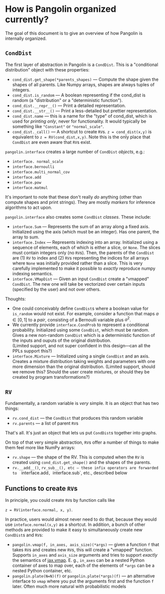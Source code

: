# How is Pangolin organized currently?

The goal of this document is to give an overview of how Pangolin is internally 
organized.

## `CondDist`

The first layer of abstraction in Pangolin is a `CondDist`. This is a "conditional 
distribution" object with these properties:

* `cond_dist.get_shape(*parents_shapes)` — Compute the shape given the shapes of all 
  parents. Like Numpy arrays, shapes are always tuples of integers.
* `cond_dist.is_random` — A boolean representing if the cond_dist is random (a 
  "distribution" or a "deterministic function").
* `cond_dist.__repr__()` — Print a detailed representation.
* `cond_dist.__str__()` — Print a less-detailed but prettier representation.
* `cond_dist.name` — this is a name for the "type" of cond_dist, which is used for 
  *printing only*, never for functionality. It would typically be something like 
  `"Constant"` or `"normal_scale"`.
* `cond_dist._call()` — A shortcut to create `RV`s. `z = cond_dist(x,y)` is equivalent 
  to `z = RV(cond_dist,x,y)`. Note this is the only place that `CondDist` are even 
  aware that `RV`s exist.

`pangolin.interface` creates a large number of `CondDist` *objects*, e.g.:
* `interface. normal_scale`
* `interface.bernoulli`
* `interface.multi_normal_cov`
* `interface.add`
* `interface.pow`
* `interface.matmul`

It's important to note that these don't really *do* anything (other than compute shapes 
and print strings). They are mostly *markers* for inference algorithms to act upon.

`pangolin.interface` also creates some `CondDist` *classes*. These include:
* `interface.Sum` — Represents the sum of an array along a fixed axis. Initialized 
  using the axis (which must be an integer). Has one parent, the array to sum.
* `interface.Index` — Represents indexing into an array. Initialized using a 
  sequence of elements, each of which is either a slice, or `None`. The slices must 
  contain integers only (no `RV`s). Then, the parents of the `CondDist` are (1) 
  `RV` to index and (2) `RV`s representing the indices for all arrays where `None` 
  was initially provided rather than a slice. This is very carefully implemented to 
  make it possible to *exactly* reproduce numpy indexing semantics.
* `interface.VMapDist` — Given an input `CondDist` create a "vmapped" `CondDist`. 
  The new one will take be vectorized over certain inputs (specified by the user) 
  and not over others.
  
Thoughts:
* One could conceivably define `CondDist`s where a boolean value for `is_random` 
  would not exist. For example, consider a function that maps $a \in [0,1]$ to a 
  *pair*, consisting of a Bernoulli variable plus $a^2$.
* We currently provide `interface.CondProb` to represent a conditional probability. 
  Initialized using some `CondDist`, which must be random. Gives a new non-random `CondDist` which is 
  a deterministic function of the inputs and ouputs of the original distribution.  
  (Limited support, and not super confident in this design—can all the PPLs support 
  this?)
* `interface.Mixture` — Initialized using a single `CondDist` and an axis. Creates a 
  mixture distribution taking weights and parameters with one more dimension than 
  the original distribution. (Limited support, should we remove this? Should the 
  user create mixtures, or should they be created by program transformations?)

## `RV`

Fundamentally, a random variable is *very* simple. It is an object that has two things:

* `rv.cond_dist` — the `CondDist` that produces this random variable
* `rv.parents` — a list of parent `RV`s

That's all. It's just an object that lets us put `CondDist`s together into graphs.

On top of that very simple abstraction, `RV`s offer a number of things to make them 
feel more like NumPy arrays:

* `rv.shape` — the shape of the RV. This is computed when the `RV` is created using 
  `cond_dist.get_shape()` and the shapes of the parents.
* `rv.__add__()`, `rv_sub__(), etc — these infix operators are forwarded to 
  `interface.add`, `interface.sub`, etc., described below

## Functions to create `RV`s

In principle, you could create `RV`s by function calls like

`z = RV(interface.normal, x, y)`.

In practice, users would almost never need to do that, because they would use 
`inteface.normal(x,y)` as a shortcut. In addition, a bunch of other methods are 
provided to make it easy to simultaneously create new `CondDist`s and `RV`s:

* `pangolin.vmap(f, in_axes, axis_size)(*args)` — given a function `f` that takes 
  `RV`s and creates new `RV`s, this will create a "vmapped" function. Supports 
  `in_axes` and `axis_size` arguments and tries to support *exactly* the semantics 
  of [jax.vmap](https://jax.readthedocs.io/en/latest/_autosummary/jax.vmap.html). E.
  g., `in_axes` can be a nested Python container of axes to map over, each of the 
  elements of `*args` can be a nested Python container, etc.
* `pangolin.plate(N=N)(f)` or `pangolin.plate(*args)(f)` — an alternative interface 
  to `vmap` where you put the arguments first and the function `f` later. Often much 
  more natural with probabilistic models 
